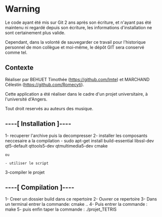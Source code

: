 # Warning 

Le code ayant été mis sur Git 2 ans après son écriture, et n'ayant pas été maintenu ni regardé depuis son écriture, 
    les informations d'installation ne sont certainement plus valide.

Cependant, dans la volonté de sauvegarder ce travail pour l'historique personnel de mon collègue et moi-même, le dépôt GIT sera conservé comme tel.


## Contexte

Réaliser par BEHUET Timothée (https://github.com/lmte) et MARCHAND Célestin (https://github.com/Romecyti).

Cette application a été réaliser dans le cadre d'un projet universitaire, à l'université d'Angers.

Tout droit reservés au auteurs des musique.

## ----[ Installation ]----

1- recuperer l'archive puis la decompresser
2- installer les composants neccesaire a la compilation
    - sudo apt-get install build-essential libssl-dev qt5-default qttools5-dev qtmultimedia5-dev cmake
    
    ou
    
    - utiliser le script
    
3-compiler le projet

## ----[ Compilation ]----

1- Creer un dossier build dans ce repertoire
2- Ouvrer ce repertoire
3- Dans un terminal entrer la commande: cmake ..
4- Puis entrer la commande : make
5- puis enfin taper la commande : ./projet_TETRIS
